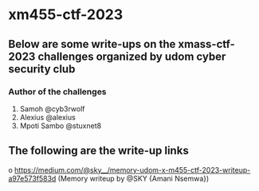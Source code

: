 # xm455-ctf-2023

## Below are some write-ups on the xmass-ctf-2023 challenges organized by udom cyber security club

### Author of the challenges
1. Samoh @cyb3rwolf
2. Alexius @alexius
3. Mpoti Sambo @stuxnet8

## The following are the write-up links

o https://medium.com/@sky__/memory-udom-x-m455-ctf-2023-writeup-a97e573f583d (Memory writeup by @SKY {Amani Nsemwa})


